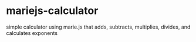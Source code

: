 # mariejs-calculator
simple calculator using marie.js that adds, subtracts, multiplies, divides, and calculates exponents

